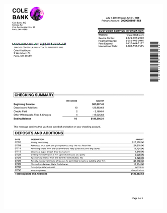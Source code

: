 ![Bank statement for Cole Washburn: deposits for money laundering, robbing a local bank, receiving bribes, shaking ass, winning a Super Smash Bros tournament, royalties from Iowa, Venmo from Lacan, Scav Judge salary, payments for wrecking havoc](/assets/images/bios24/cole.jpg "hover text")